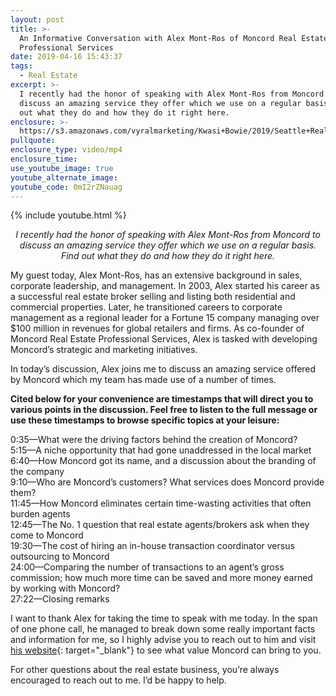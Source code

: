 ```yaml
---
layout: post
title: >-
  An Informative Conversation with Alex Mont-Ros of Moncord Real Estate
  Professional Services
date: 2019-04-16 15:43:37
tags:
  - Real Estate
excerpt: >-
  I recently had the honor of speaking with Alex Mont-Ros from Moncord to
  discuss an amazing service they offer which we use on a regular basis. Find
  out what they do and how they do it right here.
enclosure: >-
  https://s3.amazonaws.com/vyralmarketing/Kwasi+Bowie/2019/Seattle+Real+Estate+Agent-+Brand+Ambassador+-+Moncord.mp4
pullquote:
enclosure_type: video/mp4
enclosure_time:
use_youtube_image: true
youtube_alternate_image:
youtube_code: 0mI2rZNauag
---
```


{% include youtube.html %}

<p style="text-align: center;"><em>I recently had the honor of speaking with Alex Mont-Ros from Moncord to discuss an amazing service they offer which we use on a regular basis. Find out what they do and how they do it right here.</em></p>

My guest today, Alex Mont-Ros, has an extensive background in sales, corporate leadership, and management. In 2003, Alex started his career as a successful real estate broker selling and listing both residential and commercial properties. Later, he transitioned careers to corporate management as a regional leader for a Fortune 15 company managing over $100 million in revenues for global retailers and firms. As co-founder of Moncord Real Estate Professional Services, Alex is tasked with developing Moncord’s strategic and marketing initiatives.&nbsp;

In today’s discussion, Alex joins me to discuss an amazing service offered by Moncord which my team has made use of a number of times.

**Cited below for your convenience are timestamps that will direct you to various points in the discussion. Feel free to listen to the full message or use these timestamps to browse specific topics at your leisure:&nbsp;**

0:35—What were the driving factors behind the creation of Moncord?<br>5:15—A niche opportunity that had gone unaddressed in the local market<br>6:40—How Moncord got its name, and a discussion about the branding of the company<br>9:10—Who are Moncord’s customers? What services does Moncord provide them?<br>11:45—How Moncord eliminates certain time-wasting activities that often burden agents&nbsp;<br>12:45—The No. 1 question that real estate agents/brokers ask when they come to Moncord<br>19:30—The cost of hiring an in-house transaction coordinator versus outsourcing to Moncord<br>24:00—Comparing the number of transactions to an agent’s gross commission; how much more time can be saved and more money earned by working with Moncord?<br>27:22—Closing remarks

I want to thank Alex for taking the time to speak with me today. In the span of one phone call, he managed to break down some really important facts and information for me, so I highly advise you to reach out to him and visit [his website](http://www.moncord.com/){: target="_blank"} to see what value Moncord can bring to you.

For other questions about the real estate business, you’re always encouraged to reach out to me. I’d be happy to help.